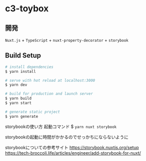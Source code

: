 # c3-toybox

## 開発
`Nuxt.js` + `TypeScript` + `nuxt-property-decorator` + `storybook`

## Build Setup

```bash
# install dependencies
$ yarn install

# serve with hot reload at localhost:3000
$ yarn dev

# build for production and launch server
$ yarn build
$ yarn start

# generate static project
$ yarn generate
```

storybookの使い方
起動コマンド
$ `yarn nuxt storybook`

storybookの起動に時間がかかるのでせっかちにならないように

storybookについての参考サイト
https://storybook.nuxtjs.org/setup
https://tech-broccoli.life/articles/engineer/add-storybook-for-nuxt/
